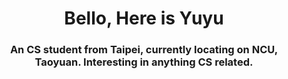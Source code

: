 <h1 align="center">Bello, Here is Yuyu</h1>
<h3 align="center">An CS student from Taipei, currently locating on NCU, Taoyuan. Interesting in anything CS related.</h3>
